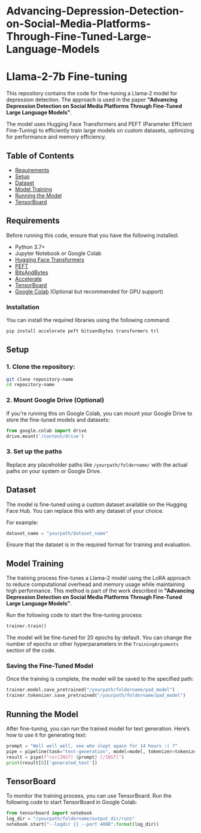 # Advancing-Depression-Detection-on-Social-Media-Platforms-Through-Fine-Tuned-Large-Language-Models

# Llama-2-7b Fine-tuning

This repository contains the code for fine-tuning a Llama-2 model for depression detection. The approach is used in the paper **"Advancing Depression Detection on Social Media Platforms Through Fine-Tuned Large Language Models"**.

The model uses Hugging Face Transformers and PEFT (Parameter Efficient Fine-Tuning) to efficiently train large models on custom datasets, optimizing for performance and memory efficiency.

## Table of Contents

- [Requirements](#requirements)
- [Setup](#setup)
- [Dataset](#dataset)
- [Model Training](#model-training)
- [Running the Model](#running-the-model)
- [TensorBoard](#tensorboard)

## Requirements

Before running this code, ensure that you have the following installed:

- Python 3.7+
- Jupyter Notebook or Google Colab
- [Hugging Face Transformers](https://huggingface.co/transformers/)
- [PEFT](https://github.com/huggingface/peft)
- [BitsAndBytes](https://github.com/facebookresearch/bitsandbytes)
- [Accelerate](https://huggingface.co/docs/accelerate)
- [TensorBoard](https://www.tensorflow.org/tensorboard)
- [Google Colab](https://colab.research.google.com/) (Optional but recommended for GPU support)

### Installation

You can install the required libraries using the following command:

```bash
pip install accelerate peft bitsandbytes transformers trl
```

## Setup

### 1. Clone the repository:

```bash
git clone repository-name
cd repository-name
```

### 2. Mount Google Drive (Optional)

If you're running this on Google Colab, you can mount your Google Drive to store the fine-tuned models and datasets:

```python
from google.colab import drive
drive.mount('/content/drive')
```

### 3. Set up the paths

Replace any placeholder paths like `/yourpath/foldername/` with the actual paths on your system or Google Drive.

## Dataset

The model is fine-tuned using a custom dataset available on the Hugging Face Hub. You can replace this with any dataset of your choice.

For example:
```python
dataset_name = "yourpath/dataset_name"
```

Ensure that the dataset is in the required format for training and evaluation.

## Model Training

The training process fine-tunes a Llama-2 model using the LoRA approach to reduce computational overhead and memory usage while maintaining high performance. This method is part of the work described in **"Advancing Depression Detection on Social Media Platforms Through Fine-Tuned Large Language Models"**.

Run the following code to start the fine-tuning process:

```python
trainer.train()
```

The model will be fine-tuned for 20 epochs by default. You can change the number of epochs or other hyperparameters in the `TrainingArguments` section of the code.

### Saving the Fine-Tuned Model

Once the training is complete, the model will be saved to the specified path:

```python
trainer.model.save_pretrained("/yourpath/foldername/pad_model")
trainer.tokenizer.save_pretrained("/yourpath/foldername/pad_model")
```

## Running the Model

After fine-tuning, you can run the trained model for text generation. Here’s how to use it for generating text:

```python
prompt = "Well well well, see who slept again for 14 hours :( ?"
pipe = pipeline(task="text-generation", model=model, tokenizer=tokenizer, max_length=2000)
result = pipe(f"<s>[INST] {prompt} [/INST]")
print(result[0]['generated_text'])
```

## TensorBoard

To monitor the training process, you can use TensorBoard. Run the following code to start TensorBoard in Google Colab:

```python
from tensorboard import notebook
log_dir = "/yourpath/foldername/output_dir/runs"
notebook.start("--logdir {} --port 4000".format(log_dir))
```

